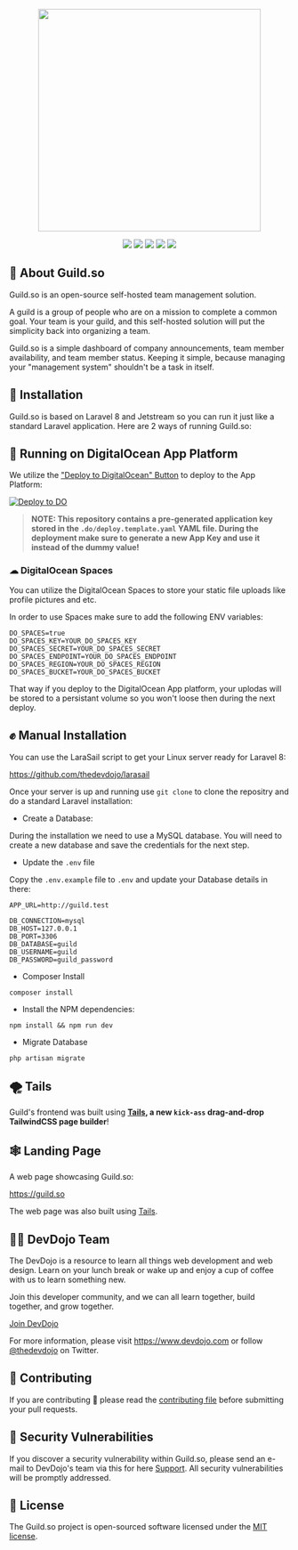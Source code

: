 <p align="center">
    <a href="https://guild.so" target="_blank">
        <img src="https://imgur.com/i3r2bzX.png" width="400">
    </a>
</p>

<div align="center">
    <p>
	    <a name="stars"><img src="https://img.shields.io/github/stars/guildso/guild?style=for-the-badge"></a>
	    <a name="forks"><img src="https://img.shields.io/github/forks/guildso/guild?logoColor=green&style=for-the-badge"></a>
	    <a name="contributions"><img src="https://img.shields.io/github/contributors/guildso/guild?logoColor=green&style=for-the-badge"></a>
	    <a name="madeWith"><img src="https://img.shields.io/badge/Made%20with-Markdown-1f425f.svg?style=for-the-badge"></a>
	    <a name="license"><img src="https://img.shields.io/github/license/guildso/guild?style=for-the-badge"></a>
    </p>
</div>

## 👋 About Guild.so

Guild.so is an open-source self-hosted team management solution.

A guild is a group of people who are on a mission to complete a common goal. Your team is your guild, and this self-hosted solution will put the simplicity back into organizing a team.

Guild.so is a simple dashboard of company announcements, team member availability, and team member status. Keeping it simple, because managing your "management system" shouldn't be a task in itself.

## 🔨 Installation

Guild.so is based on Laravel 8 and Jetstream so you can run it just like a standard Laravel application. Here are 2 ways of running Guild.so:

## 💙 Running on DigitalOcean App Platform

We utilize the ["Deploy to DigitalOcean" Button](https://www.digitalocean.com/docs/app-platform/how-to/add-deploy-do-button) to deploy to the App Platform:

[![Deploy to DO](https://mp-assets1.sfo2.digitaloceanspaces.com/deploy-to-do/do-btn-blue.svg)](https://cloud.digitalocean.com/apps/new?repo=https://github.com/guildso/guild/tree/main&refcode=dc19b9819d06)

> **NOTE: This repository contains a pre-generated application key stored in the `.do/deploy.template.yaml` YAML file. During the deployment make sure to generate a new App Key and use it instead of the dummy value!**

### ☁ DigitalOcean Spaces

You can utilize the DigitalOcean Spaces to store your static file uploads like profile pictures and etc.

In order to use Spaces make sure to add the following ENV variables:

```
DO_SPACES=true
DO_SPACES_KEY=YOUR_DO_SPACES_KEY
DO_SPACES_SECRET=YOUR_DO_SPACES_SECRET
DO_SPACES_ENDPOINT=YOUR_DO_SPACES_ENDPOINT
DO_SPACES_REGION=YOUR_DO_SPACES_REGION
DO_SPACES_BUCKET=YOUR_DO_SPACES_BUCKET
```

That way if you deploy to the DigitalOcean App platform, your uplodas will be stored to a persistant volume so you won't loose then during the next deploy.

## ✊ Manual Installation

You can use the LaraSail script to get your Linux server ready for Laravel 8:

https://github.com/thedevdojo/larasail

Once your server is up and running use `git clone` to clone the repositry and do a standard Laravel installation:

* Create a Database:

During the installation we need to use a MySQL database. You will need to create a new database and save the credentials for the next step.

* Update the `.env` file

Copy the `.env.example` file to `.env` and update your Database details in there:

```
APP_URL=http://guild.test

DB_CONNECTION=mysql
DB_HOST=127.0.0.1
DB_PORT=3306
DB_DATABASE=guild
DB_USERNAME=guild
DB_PASSWORD=guild_password
```

* Composer Install

```
composer install
```

* Install the NPM dependencies:

```
npm install && npm run dev
```

* Migrate Database

```
php artisan migrate
```

## 🌪 Tails

Guild's frontend was built using **[Tails](http://devdojo.com/tails), a new `kick-ass` drag-and-drop TailwindCSS page builder**!

## 🕸️ Landing Page

A web page showcasing Guild.so:

https://guild.so

The web page was also built using [Tails](http://devdojo.com/tails).

## 👩‍💻 DevDojo Team

The DevDojo is a resource to learn all things web development and web design. Learn on your lunch break or wake up and enjoy a cup of coffee with us to learn something new.

Join this developer community, and we can all learn together, build together, and grow together.

[Join DevDojo](https://devdojo.com/)

For more information, please visit https://www.devdojo.com or follow [@thedevdojo](https://twitter.com/thedevdojo) on Twitter.

## 🤲 Contributing

If you are contributing 🍿 please read the [contributing file](https://github.com/guildso/guild/blob/main/CONTRIBUTING.md) before submitting your pull requests.

## 🔐 Security Vulnerabilities

If you discover a security vulnerability within Guild.so, please send an e-mail to DevDojo's team via this for here [Support](https://devdojo.com/help). All security vulnerabilities will be promptly addressed.

## 📃 License

The Guild.so project is open-sourced software licensed under the [MIT license](https://opensource.org/licenses/MIT).
